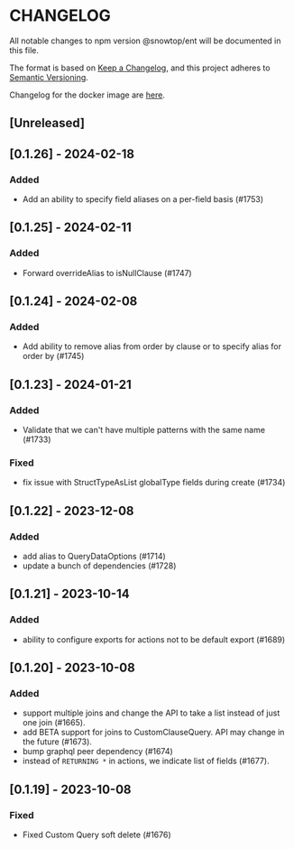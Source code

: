 # CHANGELOG

All notable changes to npm version @snowtop/ent will be documented in this file.

The format is based on [Keep a Changelog](https://keepachangelog.com/en/1.0.0/),
and this project adheres to [Semantic Versioning](https://semver.org/spec/v2.0.0.html).

Changelog for the docker image are [here](/docker_CHANGELOG.md).

## [Unreleased]

## [0.1.26] - 2024-02-18

### Added

- Add an ability to specify field aliases on a per-field basis (#1753)

## [0.1.25] - 2024-02-11

### Added

- Forward overrideAlias to isNullClause (#1747)

## [0.1.24] - 2024-02-08

### Added

- Add ability to remove alias from order by clause or to specify alias for order by (#1745)

## [0.1.23] - 2024-01-21

### Added

- Validate that we can't have multiple patterns with the same name (#1733)

### Fixed

- fix issue with StructTypeAsList globalType fields during create (#1734)

## [0.1.22] - 2023-12-08

### Added

- add alias to QueryDataOptions (#1714)
- update a bunch of dependencies (#1728)

## [0.1.21] - 2023-10-14

### Added

- ability to configure exports for actions not to be default export (#1689)

## [0.1.20] - 2023-10-08

### Added

- support multiple joins and change the API to take a list instead of just one join (#1665).
- add BETA support for joins to CustomClauseQuery. API may change in the future (#1673).
- bump graphql peer dependency (#1674)
- instead of `RETURNING *` in actions, we indicate list of fields (#1677).

## [0.1.19] - 2023-10-08

### Fixed

- Fixed Custom Query soft delete (#1676)
